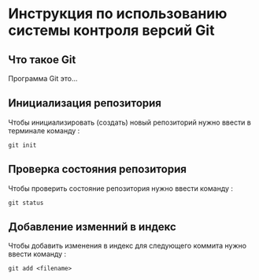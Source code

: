 # **Инструкция по использованию системы контроля версий Git**

## Что такое Git

Программа Git это...

## Инициализация репозитория

Чтобы инициализировать (создать) новый репозиторий нужно ввести в терминале команду : 

    git init

## Проверка состояния репозитория

Чтобы проверить состояние репозитория нужно ввести команду : 

    git status

## Добавление изменний в индекс

Чтобы добавить изменения в индекс для следующего коммита нужно ввести команду :

    git add <filename>